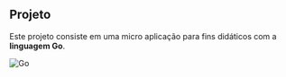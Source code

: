 ## Projeto
Este projeto consiste em uma micro aplicação para fins didáticos com a **linguagem Go**.

![Go](https://img.shields.io/badge/Go-00ADD8?style=for-the-badge&logo=go&logoColor=white)

